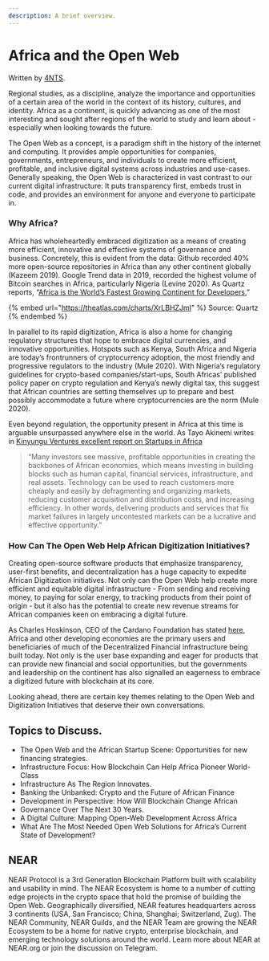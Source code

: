 ```yaml
---
description: A brief overview.
---
```


# Africa and the Open Web

Written by [4NTS](https://nearguilds.com/documentation/).&#x20;

Regional studies, as a discipline, analyze the importance and opportunities of a certain area of the world in the context of its history, cultures, and identity. Africa as a continent, is quickly advancing as one of the most interesting and sought after regions of the world to study and learn about - especially when looking towards the future.&#x20;

The Open Web as a concept, is a paradigm shift in the history of the internet and computing. It provides ample opportunities for companies, governments, entrepreneurs, and individuals to create more efficient, profitable, and inclusive digital systems across industries and use-cases. Generally speaking, the Open Web is characterized in vast contrast to our current digital infrastructure: It puts transparency first, embeds trust in code, and provides an environment for anyone and everyone to participate in.

### Why Africa?

Africa has wholeheartedly embraced digitization as a means of creating more efficient, innovative and effective systems of governance and business. Concretely, this is evident from the data: Github recorded 40% more open-source repositories in Africa than any other continent globally (Kazeem 2019). Google Trend data in 2019, recorded the highest volume of Bitcoin searches in Africa, particularly Nigeria (Levine 2020). As Quartz reports, “[Africa is the World’s Fastest Growing Continent for Developers.](https://qz.com/africa/1743569/africa-is-the-fastest-growing-continent-for-developers-globally/)”

{% embed url="https://theatlas.com/charts/XrLBHZJmI" %}
Source: Quartz
{% endembed %}

In parallel to its rapid digitization, Africa is also a home for changing regulatory structures that hope to embrace digital currencies, and innovative opportunities. Hotspots such as Kenya, South Africa and Nigeria are today’s frontrunners of cryptocurrency adoption, the most friendly and progressive regulators to the industry (Mule 2020). With Nigeria’s regulatory guidelines for crypto-based companies/start-ups, South Africas’ published policy paper on crypto regulation and Kenya’s newly digital tax, this suggest that African countries are setting themselves up to prepare and best possibly accommodate a future where cryptocurrencies are the norm (Mule 2020).

Even beyond regulation, the opportunity present in Africa at this time is arguable unsurpassed anywhere else in the world. As Tayo Akinemi writes in [Kinyungu Ventures excellent report on Startups in Africa](https://kinyungu.com/wp-content/uploads/2021/01/Chasing-Outliers-Jan2021-Full-Report.pdf)

> “Many investors see massive, profitable opportunities in creating the backbones of African economies, which means investing in building blocks such as human capital, financial services, infrastructure, and real assets. Technology can be used to reach customers more cheaply and easily by defragmenting and organizing markets, reducing customer acquisition and distribution costs, and increasing efficiency. In other words, delivering products and services that fix market failures in largely uncontested markets can be a lucrative and effective opportunity.”

### How Can The Open Web Help African Digitization Initiatives?

Creating open-source software products that emphasize transparency, user-first benefits, and decentralization has a huge capacity to expedite African Digitization initiatives. Not only can the Open Web help create more efficient and equitable digital infrastructure - From sending and receiving money, to paying for solar energy, to tracking products from their point of origin - but it also has the potential to create new revenue streams for African companies keen on embracing a digital future.&#x20;

As Charles Hoskinson, CEO of the Cardano Foundation has stated [here](https://www.youtube.com/watch?v=d5ANRngQ\_YE), Africa and other developing economies are the primary users and beneficiaries of much of the Decentralized Financial infrastructure being built today. Not only is the user base expanding and eager for products that can provide new financial and social opportunities, but the governments and leadership on the continent has also signalled an eagerness to embrace a digitized future with blockchain at its core.&#x20;

Looking ahead, there are certain key themes relating to the Open Web and Digitization Initiatives that deserve their own conversations.

## Topics to Discuss.&#x20;

* The Open Web and the African Startup Scene: Opportunities for new financing strategies.
* Infrastructure Focus: How Blockchain Can Help Africa Pioneer World-Class
* Infrastructure As The Region Innovates.
* Banking the Unbanked: Crypto and the Future of African Finance
* Development in Perspective: How Will Blockchain Change African
* Governance Over The Next 30 Years.
* A Digital Culture: Mapping Open-Web Development Across Africa
* What Are The Most Needed Open Web Solutions for Africa’s Current State of Development?

## NEAR&#x20;

NEAR Protocol is a 3rd Generation Blockchain Platform built with scalability and usability in mind. The NEAR Ecosystem is home to a number of cutting edge projects in the crypto space that hold the promise of building the Open Web. Geographically diversified, NEAR features headquarters across 3 continents (USA, San Francisco; China, Shanghai; Switzerland, Zug). The NEAR Community, NEAR Guilds, and the NEAR Team are growing the NEAR Ecosystem to be a home for native crypto, enterprise blockchain, and emerging technology solutions around the world. Learn more about NEAR at NEAR.org or join the discussion on Telegram.
